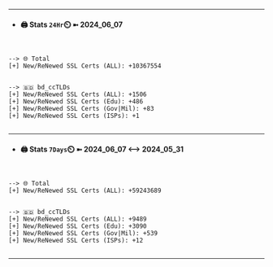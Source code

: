 

---
- #### 🖨️ **Stats** `24Hr`⏲️ ➼ 2024_06_07
```console


--> 🌐 Total
[+] New/ReNewed SSL Certs (ALL): +10367554


--> 🇧🇩 bd_ccTLDs
[+] New/ReNewed SSL Certs (ALL): +1506
[+] New/ReNewed SSL Certs (Edu): +486
[+] New/ReNewed SSL Certs (Gov|Mil): +83
[+] New/ReNewed SSL Certs (ISPs): +1


```

---
- #### 🖨️ **Stats** `7Days`⏲️ ➼ 2024_06_07 <--> 2024_05_31
```console


--> 🌐 Total
[+] New/ReNewed SSL Certs (ALL): +59243689


--> 🇧🇩 bd_ccTLDs
[+] New/ReNewed SSL Certs (ALL): +9489
[+] New/ReNewed SSL Certs (Edu): +3090
[+] New/ReNewed SSL Certs (Gov|Mil): +539
[+] New/ReNewed SSL Certs (ISPs): +12


```

---

